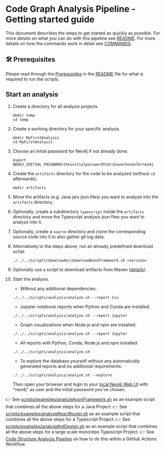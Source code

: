 # Code Graph Analysis Pipeline - Getting started guide

This document describes the steps to get started as quickly as possible. 
For more details on what you can do with this pipeline see [README](./README.md).
For more details on how the commands work in detail see [COMMANDS](./COMMANDS.md).

## 🛠 Prerequisites

Please read through the [Prerequisites](./README.md#hammer_and_wrench-prerequisites) in the [README](./README.md) file for what is required to run the scripts.

## Start an analysis

1. Create a directory for all analysis projects.

    ```shell
    mkdir temp
    cd temp
    ```

1. Create a working directory for your specific analysis.
  
    ```shell
    mkdir MyFirstAnalysis
    cd MyFirstAnalysis
    ```

1. Choose an initial password for Neo4j if not already done.

    ```shell
    export NEO4J_INITIAL_PASSWORD=theinitialpasswordthatihavechosenforneo4j
    ```

1. Create the `artifacts` directory for the code to be analyzed (without `cd` afterwards).

    ```shell
    mkdir artifacts
    ```

1. Move the artifacts (e.g. Java jars json files) you want to analyze into the `artifacts` directory.

1. Optionally, create a subdirectory `typescript` inside the `artifacts` directory and move the Typescript analysis json files you want to analyze into it.

1. Optionally, create a `source` directory and clone the corresponding source code into it to also gather git log data.

1. Alternatively to the steps above, run an already predefined download script

    ```shell
    ./../../scripts/downloader/downloadAxonFramework.sh <version>
    ```

1. Optionally use a script to download artifacts from Maven ([details](./COMMANDS.md#download-maven-artifacts-to-analyze)).

1. Start the analysis.

   - Without any additional dependencies:

    ```shell
    ./../../scripts/analysis/analyze.sh --report Csv
    ```

   - Jupyter notebook reports when Python and Conda are installed:

    ```shell
    ./../../scripts/analysis/analyze.sh --report Jupyter
    ```

   - Graph visualizations when Node.js and npm are installed:

    ```shell
    ./../../scripts/analysis/analyze.sh --report Jupyter
    ```

   - All reports with Python, Conda, Node.js and npm installed:

    ```shell
    ./../../scripts/analysis/analyze.sh
    ```

   - To explore the database yourself without any automatically generated reports and no additional requirements:

    ```shell
    ./../../scripts/analysis/analyze.sh --explore
    ```

    Then open your browser and login to your [local Neo4j Web UI](http://localhost:7474/browser) with "neo4j" as user and the initial password you've chosen.

👉 See [scripts/examples/analyzeAxonFramework.sh](./scripts/examples/analyzeAxonFramework.sh) as an example script that combines all the above steps for a Java Project.
👉 See [scripts/examples/analyzeReactRouter.sh](./scripts/examples/analyzeReactRouter.sh) as an example script that combines all the above steps for a Typescript Project.
👉 See [scripts/examples/analyzeAntDesign.sh](./scripts/examples/analyzeAntDesign.sh) as an example script that combines all the above steps for a large scale monorepo Typescript Project.
👉 See [Code Structure Analysis Pipeline](./.github/workflows/java-code-analysis.yml) on how to do this within a GitHub Actions Workflow.
